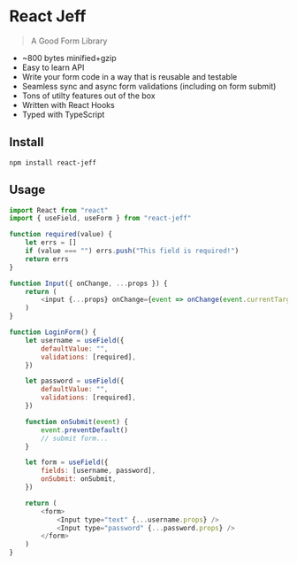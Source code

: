 # React Jeff

> A Good Form Library

- ~800 bytes minified+gzip
- Easy to learn API
- Write your form code in a way that is reusable and testable
- Seamless sync and async form validations (including on form submit)
- Tons of utilty features out of the box
- Written with React Hooks
- Typed with TypeScript

## Install

```
npm install react-jeff
```

## Usage

```js
import React from "react"
import { useField, useForm } from "react-jeff"

function required(value) {
	let errs = []
	if (value === "") errs.push("This field is required!")
	return errs
}

function Input({ onChange, ...props }) {
	return (
		<input {...props} onChange={event => onChange(event.currentTarget.value)} />
	)
}

function LoginForm() {
	let username = useField({
		defaultValue: "",
		validations: [required],
	})

	let password = useField({
		defaultValue: "",
		validations: [required],
	})

	function onSubmit(event) {
		event.preventDefault()
		// submit form...
	}

	let form = useField({
		fields: [username, password],
		onSubmit: onSubmit,
	})

	return (
		<form>
			<Input type="text" {...username.props} />
			<Input type="password" {...password.props} />
		</form>
	)
}
```
